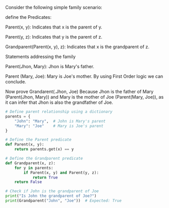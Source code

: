 Consider the following simple family scenario: 

define the Predicates: 

Parent(x, y): Indicates that x is the parent of y. 

Parent(y, z): Indicates that y is the parent of z. 

Grandparent(Parent(x, y), z): Indicates that x is the grandparent of z. 

Statements addressing the family 

Parent(Jhon, Mary): Jhon is Mary's father. 

Parent (Mary, Joe): Mary is Joe's mother. By using First Order logic we can conclude. 

Now prove Grandarent(.Jhon, Joe) Because Jhon is the father of Mary (Parent(Jhon, Mary)) and Mary is the mother of Joe (Parent(Mary, Joe)), as it can infer that Jhon is also the grandfather of Joe.

```python
# Define parent relationship using a dictionary
parents = {
    "John": "Mary",  # John is Mary's parent
    "Mary": "Joe"    # Mary is Joe's parent
}

# Define the Parent predicate
def Parent(x, y):
    return parents.get(x) == y

# Define the Grandparent predicate
def Grandparent(x, z):
    for y in parents:
        if Parent(x, y) and Parent(y, z):
            return True
    return False

# Check if John is the grandparent of Joe
print("Is John the grandparent of Joe?")
print(Grandparent("John", "Joe"))  # Expected: True
```


